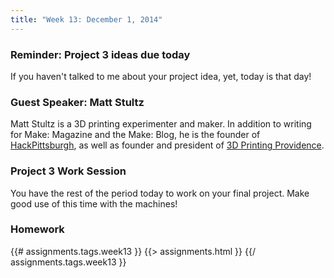 ```yaml
---
title: "Week 13: December 1, 2014"
---
```


### Reminder: Project 3 ideas due today

If you haven't talked to me about your project idea, yet, today is that day!

### Guest Speaker: Matt Stultz

Matt Stultz is a 3D printing experimenter and maker. In addition to writing for
Make: Magazine and the Make: Blog, he is the founder of [HackPittsburgh](http://www.hackpittsburgh.org/),
as well as founder and president of [3D Printing Providence](http://www.3dppvd.org/wp/).


### Project 3 Work Session

You have the rest of the period today to work on your final project. Make good
use of this time with the machines!

### Homework

{{# assignments.tags.week13 }}
{{> assignments.html }}
{{/ assignments.tags.week13 }}
